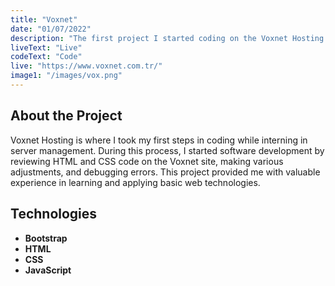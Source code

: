 ```yaml
---
title: "Voxnet"
date: "01/07/2022"
description: "The first project I started coding on the Voxnet Hosting company site."
liveText: "Live"
codeText: "Code"
live: "https://www.voxnet.com.tr/"
image1: "/images/vox.png"
---
```


## **About the Project**

Voxnet Hosting is where I took my first steps in coding while interning in server management. During this process, I started software development by reviewing HTML and CSS code on the Voxnet site, making various adjustments, and debugging errors. This project provided me with valuable experience in learning and applying basic web technologies.

## **Technologies**

- **Bootstrap**
- **HTML**
- **CSS**
- **JavaScript**
